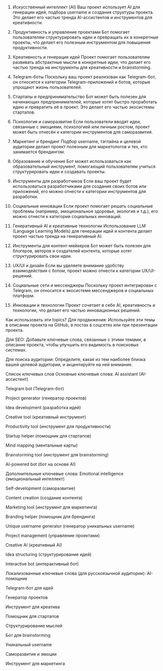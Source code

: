 1. Искусственный интеллект (AI)
Ваш проект использует AI для генерации идей, подбора username и создания структуры проекта. Это делает его частью тренда AI-ассистентов и инструментов для креативности.

2. Продуктивность и управление проектами
Бот помогает пользователям структурировать идеи и превращать их в конкретные проекты, что делает его полезным инструментом для повышения продуктивности.

3. Креативность и генерация идей
Проект помогает пользователям развивать абстрактные мысли в конкретные идеи, что делает его частью тренда на инструменты для креативности и brainstorming.

4. Telegram-боты
Поскольку ваш проект реализован как Telegram-бот, он относится к категории Telegram-приложений и ботов, которые упрощают жизнь пользователей.

5. Стартапы и предпринимательство
Бот может быть полезен для начинающих предпринимателей, которые хотят быстро проработать идею и превратить её в проект. Это делает его частью экосистемы стартапов.

6. Психология и саморазвитие
Если пользователи вводят идеи, связанные с эмоциями, психологией или личным ростом, проект может быть отнесён к категории инструментов для саморазвития.

7. Маркетинг и брендинг
Подбор username, тэглайна и целевой аудитории делает проект полезным для маркетологов и тех, кто занимается брендингом.

8. Образование и обучение
Бот может использоваться как образовательный инструмент, помогающий пользователям учиться структурировать идеи и создавать проекты.

9. Инструменты для разработчиков
Если ваш проект будет использоваться разработчиками для создания своих ботов или приложений, его можно отнести к категории инструментов для разработки.

10. Социальные инновации
Если проект помогает решать социальные проблемы (например, эмоциональное здоровье, экология и т.д.), его можно отнести к категории социальных инноваций.

11. Генеративный AI и креативные технологии
Использование LLM (Language Learning Models) для генерации идей и контента делает проект частью тренда на генеративный AI.

12. Инструменты для контент-мейкеров
Бот может быть полезен для блогеров, авторов и создателей контента, которые хотят структурировать свои идеи.

13. UX/UI и дизайн
Если вы уделяете внимание удобству взаимодействия с ботом, проект можно отнести к категории UX/UI-решений.

14. Социальные сети и мессенджеры
Поскольку проект интегрирован с Telegram, он относится к экосистеме мессенджеров и социальных платформ.

15. Инновации и технологии
Проект сочетает в себе AI, креативность и технологии, что делает его частью инновационных решений.

Как использовать эти topics?
Для продвижения: Используйте эти темы в описании проекта на GitHub, в постах в соцсетях или при презентации проекта.

Для SEO: Добавьте ключевые слова, связанные с этими темами, в описание проекта, чтобы улучшить его видимость в поисковых системах.

Для поиска аудитории: Определите, какая из тем наиболее близка вашей целевой аудитории, и акцентируйте на ней внимание.



Список ключевых слов
Основные ключевые слова:
AI assistant (AI-ассистент)

Telegram bot (Telegram-бот)

Project generator (генератор проектов)

Idea development (разработка идей)

Creative tool (креативный инструмент)

Productivity tool (инструмент для продуктивности)

Startup helper (помощник для стартапов)

Mind mapping (ментальные карты)

Brainstorming tool (инструмент для brainstorming)

AI-powered bot (бот на основе AI)

Дополнительные ключевые слова:
Emotional intelligence (эмоциональный интеллект)

Self-development (саморазвитие)

Content creation (создание контента)

Marketing tool (инструмент для маркетинга)

Branding helper (помощник для брендинга)

Unique username generator (генератор уникальных username)

Project management (управление проектами)

Creative AI (креативный AI)

Idea structuring (структурирование идей)

Interactive bot (интерактивный бот)

Локализованные ключевые слова (для русскоязычной аудитории):
AI-помощник

Telegram-бот для идей

Генератор проектов

Инструмент для креатива

Помощник для стартапов

Структурирование мыслей

Бот для brainstorming

Уникальный username

Саморазвитие и эмоции

Инструмент для маркетинга